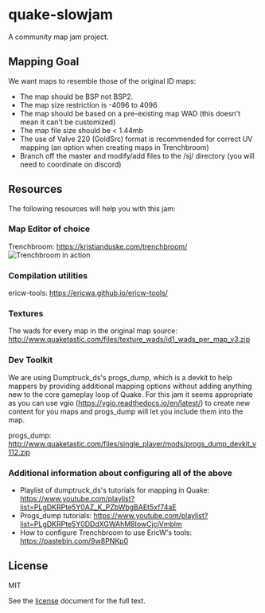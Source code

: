 # quake-slowjam

A community map jam project.

## Mapping Goal

We want maps to resemble those of the original ID maps: 
- The map should be BSP not BSP2. 
- The map size restriction is -4096 to 4096
- The map should be based on a pre-existing map WAD (this doesn't mean it can't be customized)
- The map file size should be < 1.44mb
- The use of Valve 220 (GoldSrc) format is recommended for correct UV mapping (an option when creating maps in Trenchbroom)
- Branch off the master and modify/add files to the /sj/ directory (you will need to coordinate on discord)

## Resources

The following resources will help you with this jam:
### Map Editor of choice
Trenchbroom: https://kristianduske.com/trenchbroom/
![Trenchbroom in action](https://media.moddb.com/images/members/1/473/472463/profilemoddb/riPcFnE.png)
### Compilation utilities
ericw-tools: https://ericwa.github.io/ericw-tools/
### Textures
The wads for every map in the original map source: http://www.quaketastic.com/files/texture_wads/id1_wads_per_map_v3.zip
### Dev Toolkit
We are using Dumptruck_ds's progs_dump, which is a devkit to help mappers by providing additional mapping options without adding anything new to the core gameplay loop of Quake. For this jam it seems appropriate as you can use vgio (https://vgio.readthedocs.io/en/latest/) to create new content for you maps and progs_dump will let you include them into the map. 

progs_dump: http://www.quaketastic.com/files/single_player/mods/progs_dump_devkit_v112.zip

### Additional information about configuring all of the above

- Playlist of dumptruck_ds's tutorials for mapping in Quake: https://www.youtube.com/playlist?list=PLgDKRPte5Y0AZ_K_PZbWbgBAEt5xf74aE
- Progs_dump tutorials: https://www.youtube.com/playlist?list=PLgDKRPte5Y0DDdXGWAhM8IowCjcjVmblm
- How to configure Trenchbroom to use EricW's tools: https://pastebin.com/9w8PNKp0

## License
MIT

See the [license](./LICENSE) document for the full text.
